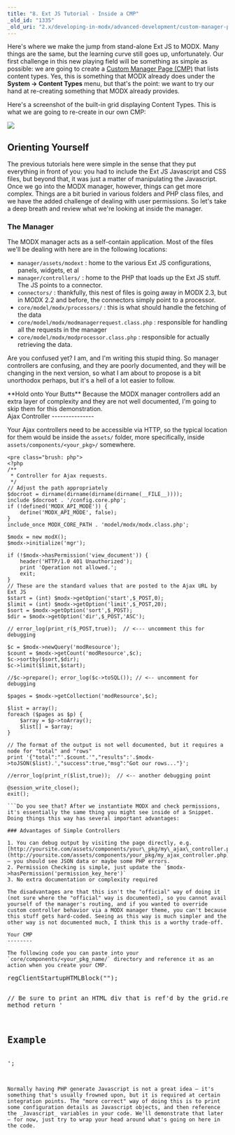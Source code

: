 ```yaml
---
title: "8. Ext JS Tutorial - Inside a CMP"
_old_id: "1335"
_old_uri: "2.x/developing-in-modx/advanced-development/custom-manager-pages/modext/modext-tutorials/8.-ext-js-tutorial-inside-a-cmp"
---
```


Here's where we make the jump from stand-alone Ext JS to MODX. Many things are the same, but the learning curve still goes up, unfortunately. Our first challenge in this new playing field will be something as simple as possible: we are going to create a [Custom Manager Page (CMP)](/revolution/2.x/developing-in-modx/advanced-development/custom-manager-pages/custom-manager-pages-tutorial "Custom Manager Pages Tutorial") that lists content types. Yes, this is something that MODX already does under the **System -> Content Types** menu, but that's the point: we want to try our hand at re-creating something that MODX already provides.

Here's a screenshot of the built-in grid displaying Content Types. This is what we are going to re-create in our own CMP:

![](/download/attachments/46465130/content-types.jpg?version=1&modificationDate=1372188410000)

Orienting Yourself
------------------

The previous tutorials here were simple in the sense that they put everything in front of you: you had to include the Ext JS Javascript and CSS files, but beyond that, it was just a matter of manipulating the Javascript. Once we go into the MODX manager, however, things can get more complex. Things are a bit buried in various folders and PHP class files, and we have the added challenge of dealing with user permissions. So let's take a deep breath and review what we're looking at inside the manager.

### The Manager

The MODX manager acts as a self-contain application. Most of the files we'll be dealing with here are in the following locations:

- `manager/assets/modext` : home to the various Ext JS configurations, panels, widgets, et al
- `manager/controllers/` : home to the PHP that loads up the Ext JS stuff. The JS points to a connector.
- `connectors/` : thankfully, this nest of files is going away in MODX 2.3, but in MODX 2.2 and before, the connectors simply point to a processor.
- `core/model/modx/processors/` : this is what should handle the fetching of the data
- `core/model/modx/modmanagerrequest.class.php` : responsible for handling all the requests in the manager
- `core/model/modx/modprocessor.class.php` : responsible for actually retrieving the data.

Are you confused yet? I am, and I'm writing this stupid thing. So manager controllers are confusing, and they are poorly documented, and they will be changing in the next version, so what I am about to propose is a bit unorthodox perhaps, but it's a hell of a lot easier to follow.

<div class="tip">**Hold onto Your Butts**  
Because the MODX manager controllers add an extra layer of complexity and they are not well documented, I'm going to skip them for this demonstration.</div>Ajax Controller
---------------

Your Ajax controllers need to be accessible via HTTP, so the typical location for them would be inside the `assets/` folder, more specifically, inside `assets/components/<your_pkg>/` somewhere.

```
<pre class="brush: php">
<?php
/**
 * Controller for Ajax requests.
 */
// Adjust the path appropriately
$docroot = dirname(dirname(dirname(dirname(__FILE__))));
include $docroot . '/config.core.php';
if (!defined('MODX_API_MODE')) {
    define('MODX_API_MODE', false);
}
include_once MODX_CORE_PATH . 'model/modx/modx.class.php';

$modx = new modX();
$modx->initialize('mgr');

if (!$modx->hasPermission('view_document')) {
    header('HTTP/1.0 401 Unauthorized');
    print 'Operation not allowed.';
    exit;
}
// These are the standard values that are posted to the Ajax URL by Ext JS
$start = (int) $modx->getOption('start',$_POST,0);
$limit = (int) $modx->getOption('limit',$_POST,20);
$sort = $modx->getOption('sort',$_POST);
$dir = $modx->getOption('dir',$_POST,'ASC');

// error_log(print_r($_POST,true));  // <--- uncomment this for debugging

$c = $modx->newQuery('modResource');
$count = $modx->getCount('modResource',$c);
$c->sortby($sort,$dir);
$c->limit($limit,$start);

//$c->prepare(); error_log($c->toSQL()); // <-- uncomment for debugging

$pages = $modx->getCollection('modResource',$c);

$list = array();
foreach ($pages as $p) {
    $array = $p->toArray();
    $list[] = $array; 
}

// The format of the output is not well documented, but it requires a node for "total" and "rows"
print '{"total":"'.$count.'","results":'.$modx->toJSON($list).',"success":true,"msg":"Got our rows..."}';

//error_log(print_r($list,true));  // <-- another debugging point

@session_write_close();
exit();

```Do you see that? After we instantiate MODX and check permissions, it's essentially the same thing you might see inside of a Snippet. Doing things this way has several important advantages:

### Advantages of Simple Controllers

1. You can debug output by visiting the page directly, e.g. [http://yoursite.com/assets/components/your\_pkg/my\_ajax\_controller.php](http://yoursite.com/assets/components/your_pkg/my_ajax_controller.php) – you should see JSON data or maybe some PHP errors.
2. Permission Checking is simple, just update the `$modx->hasPermission('permission_key_here')`
3. No extra documentation or complexity required

The disadvantages are that this isn't the "official" way of doing it (not sure where the "official" way is documented), so you cannot avail yourself of the manager's routing, and if you wanted to override custom controller behavior via a MODX manager theme, you can't because this stuff gets hard-coded. Seeing as this way is much simpler and the other way is not documented much, I think this is a worthy trade-off.

Your CMP
--------

The following code you can paste into your `core/components/<your_pkg_name/` directory and reference it as an action when you create your CMP.

```
<pre class="brush: php">
<?php
/**
 * Generic MODX CMP
 */
$url = MODX_ASSETS_URL.'components/your_pkg_name/'; // <-- update this
//------------------------------------------------------------------------------
//!Grid
//------------------------------------------------------------------------------
$modx->regClientStartupHTMLBlock("<script>
function myactions(val) {
    return '<a href=\"index.php?a=30&id='+val+'\">Edit</a>';
}


Ext.onReady(function(){

    // create the Data Store
    var store = new Ext.data.JsonStore({
        root: 'results',
        totalProperty: 'total',
        idProperty: 'id',
        remoteSort: true,

        fields: [
            'id',
            'createdon',
            'pagetitle',
            'action'
        ],

        // load using script tags for cross domain, if the data in on the same domain as
        // this page, an HttpProxy would be better
        proxy: new Ext.data.HttpProxy({
            url: '{$url}getpages.php'  // <------- set this to point to your Ajax Controller
        })
    });
    store.setDefaultSort('id', 'ASC');


    var grid = new Ext.grid.GridPanel({
        id: 'articlesGrid',
        width:700,
        height:500,
        store: store,
        trackMouseOver:true,  // will highlight rows on hover
        disableSelection:true, // will allow you to select row(s)
        loadMask: true,  // will generate a spinner icon

        // grid columns
        columns:[{
            header: 'Date',
            dataIndex: 'createdon',
            width: 150,
            sortable: true
        },{
            header: 'Page Title',
            dataIndex: 'pagetitle',
            width: 350,
            sortable: true
        },{
            header: '',
            dataIndex: 'id',
            width: 100,
            sortable: false,
            renderer : myactions, 
        }],

        // paging bar on the bottom
        bbar: new Ext.PagingToolbar({
            pageSize: 25,
            store: store,
            displayInfo: true,
            displayMsg: 'Displaying Records {0} - {1} of {2}',
            emptyMsg: 'No Records to display'
        })
    });

    // render it
    grid.render('articles-grid');

    // trigger the data store load
    // NOTE: the parameter names here correspond to keys in _POST
    store.load({params:{start:0, limit:25}});
});
</script>");

// Be sure to print an HTML div that is ref'd by the grid.render() method
return '
<h2>Example</h2>
<div id="articles-grid"></div>';

```You'll notice that we're printing our Javascript directly into the document head. Yes, this means we have to be extra careful about our quoting styles and our editor's syntax highlighting probably go out the window, but it does mean we can print a few PHP variables directly into the Javascript and we don't have to keep a half-dozen files open just to bootstrap this thing.

Normally having PHP generate Javascript is not a great idea – it's something that's usually frowned upon, but it is required at certain integration points. The "more correct" way of doing this is to print some configuration details as Javascript objects, and then reference the _Javascript_ variables in your code. We'll demonstrate that later – for now, just try to wrap your head around what's going on here in the code.
